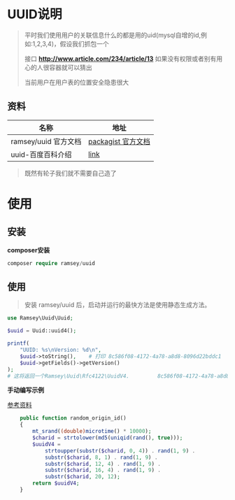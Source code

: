 # UUID说明

> 平时我们使用用户的关联信息什么的都是用的uid(mysql自增的id,例如:1,2,3,4)，假设我们抓包一个
>
> 接口 **http://www.article.com/234/article/13**  如果没有权限或者别有用心的人很容器就可以猜出
>
> 当前用户在用户表的位置安全隐患很大

## 资料

| 名称                   | 地址                                                         |
| ---------------------- | ------------------------------------------------------------ |
| ramsey/uuid   官方文档 | [packagist ](https://packagist.org/packages/ramsey/uuid)    [官方文档](https://uuid.ramsey.dev/en/stable/introduction.html#what-is-a-uuid) |
| uuid-百度百科介绍      | [link](https://baike.baidu.com/item/UUID/5921266?fr=aladdin) |

> 既然有轮子我们就不需要自己造了

# 使用

## 安装

**composer安装**

```php
composer require ramsey/uuid
```

## 使用

> 安装 ramsey/uuid 后，启动并运行的最快方法是使用静态生成方法。

```php
use Ramsey\Uuid\Uuid;

$uuid = Uuid::uuid4();

printf(
    "UUID: %s\nVersion: %d\n",
    $uuid->toString(),    # 打印 8c586f08-4172-4a78-a8d8-8096d22bddc1    
    $uuid->getFields()->getVersion()
);
# 这将返回一个Ramsey\Uuid\Rfc4122\UuidV4.         8c586f08-4172-4a78-a8d8-8096d22bddc1    
```



**手动编写示例**

[参考资料](https://zhuanlan.zhihu.com/p/101958291)

```php
    public function random_origin_id()
    {
        mt_srand((double)microtime() * 10000);
        $charid = strtolower(md5(uniqid(rand(), true)));
        $uuidV4 =
            strtoupper(substr($charid, 0, 4)) . rand(1, 9) .
            substr($charid, 8, 1) . rand(1, 9) .
            substr($charid, 12, 4) . rand(1, 9) .
            substr($charid, 16, 4) . rand(1, 9) .
            substr($charid, 20, 12);
        return $uuidV4;
    }
```



